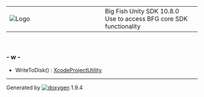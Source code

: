<table>
<colgroup>
<col style="width: 50%" />
<col style="width: 50%" />
</colgroup>
<tbody>
<tr class="odd">
<td><img src="Icon-100.png" alt="Logo" /></td>
<td><div id="projectname">
Big Fish Unity SDK<span id="projectnumber"> 10.8.0</span>
</div>
<div id="projectbrief">
Use to access BFG core SDK functionality
</div></td>
</tr>
</tbody>
</table>

 

### \- w -

  - WriteToDisk() : [XcodeProjectUtility](class_xcode_project_utility.html#a21efa79890bebdc702b1d25f711c272e)

-----

Generated
by [![doxygen](doxygen.svg)](https://www.doxygen.org/index.html) 1.9.4
